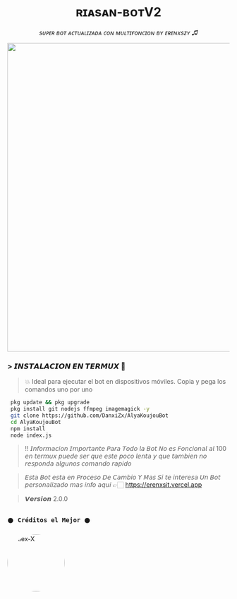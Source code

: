 ﻿<h1 align="center">ʀɪᴀsᴀɴ-ʙᴏᴛV2</h1>  
<p align="center"><i>sᴜᴘᴇʀ ʙᴏᴛ ᴀᴄᴛᴜᴀʟɪᴢᴀᴅᴀ ᴄᴏɴ ᴍᴜʟᴛɪғᴏɴᴄɪᴏɴ ʙʏ ᴇʀᴇɴxsᴢʏ ♫︎</i></p>

<p align="center">
  <img src="https://files.catbox.moe/jgozag.jpg" width="700"/>
</p>


### > 𝙄𝙉𝙎𝙏𝘼𝙇𝘼𝘾𝙄𝙊𝙉 𝙀𝙉 𝙏𝙀𝙍𝙈𝙐𝙓 💠

> 💥 Ideal para ejecutar el bot en dispositivos móviles. Copia y pega los comandos uno por uno

```bash
 pkg update && pkg upgrade
 pkg install git nodejs ffmpeg imagemagick -y
 git clone https://github.com/DanxiZx/AlyaKoujouBot
 cd AlyaKoujouBot 
 npm install
 node index.js
```
> ‼️ 𝘐𝘯𝘧𝘰𝘳𝘮𝘢𝘤𝘪𝘰𝘯 𝘐𝘮𝘱𝘰𝘳𝘵𝘢𝘯𝘵𝘦 𝘗𝘢𝘳𝘢 𝘛𝘰𝘥𝘰 𝘭𝘢 𝘉𝘰𝘵 𝘕𝘰 𝘦𝘴 𝘍𝘰𝘯𝘤𝘪𝘰𝘯𝘢𝘭 𝘢𝘭 100 𝘦𝘯 𝘵𝘦𝘳𝘮𝘶𝘹 𝘱𝘶𝘦𝘥𝘦 𝘴𝘦𝘳 𝘲𝘶𝘦 𝘦𝘴𝘵𝘦 𝘱𝘰𝘤𝘰 𝘭𝘦𝘯𝘵𝘢 𝘺 𝘲𝘶𝘦 𝘵𝘢𝘮𝘣𝘪𝘦𝘯 𝘯𝘰 𝘳𝘦𝘴𝘱𝘰𝘯𝘥𝘢 𝘢𝘭𝘨𝘶𝘯𝘰𝘴 𝘤𝘰𝘮𝘢𝘯𝘥𝘰 𝘳𝘢𝘱𝘪𝘥𝘰 


> 𝘌𝘴𝘵𝘢 𝘉𝘰𝘵 𝘦𝘴𝘵𝘢 𝘦𝘯 𝘗𝘳𝘰𝘤𝘦𝘴𝘰 𝘋𝘦 𝘊𝘢𝘮𝘣𝘪𝘰 𝘠 𝘔𝘢𝘴 𝘚𝘪 𝘵𝘦 𝘪𝘯𝘵𝘦𝘳𝘦𝘴𝘢 𝘜𝘯 𝘉𝘰𝘵 𝘱𝘦𝘳𝘴𝘰𝘯𝘢𝘭𝘪𝘻𝘢𝘥𝘰 𝘮𝘢𝘴 𝘪𝘯𝘧𝘰 𝘢𝘲𝘶𝘪 👉🏻 https://erenxsit.vercel.app

> 𝙑𝙚𝙧𝙨𝙞𝙤𝙣 2.0.0


### **`𒊹︎︎︎ Créditos el Mejor 𒊹︎︎︎ `**
<a href="https://github.com/Elpapiema" style="display:inline-block; text-decoration: none;">
    <img src="https://github.com/Elpapiema.png" width="130" height="130" alt="Alex-X" style="border-radius: 50%;"/>
</a>
